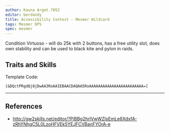 ```yaml
---
author: Kauna Arget.7052
editor: berdandy
title: Accessibility Contest - Mesmer Wildcard
tags: Mesmer DPS
spec: mesmer
---
```


Condition Virtuoso - will do 25k with 2 buttons, has a free utility slot, does own stability and can be used to black kite and pylon in raids.

## Traits and Skills

Template Code:

`[&DQctPRgdQj8jDwAA3RoAAIEBAACDAQAA5RoAAAAAAAAAAAAAAAAAAAAAAAA=]`

---

<div
  data-armory-embed='skills'
  data-armory-ids='21750,45425,10232,10234,24755'
>
</div>
<div
  data-armory-embed='specializations'
  data-armory-ids='45,24,66'
  data-armory-45-traits='670,669,1687'
  data-armory-24-traits='721,1690,733'
  data-armory-66-traits='2202,2207,2223'
>
</div>
<script async src='https://unpkg.com/armory-embeds@^0.x.x/armory-embeds.js'></script>



## References

- http://gw2skills.net/editor/?PiBBg2hrlVwWZIsEmLe6XdxfA-zRhYNhgC5L0LzoHFVEk5YEJFCVBanFYOrA-e
